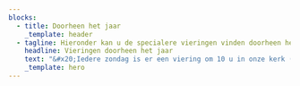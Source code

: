 ```yaml
---
blocks:
  - title: Doorheen het jaar
    _template: header
  - tagline: Hieronder kan u de specialere vieringen vinden doorheen het werkjaar.
    headline: Vieringen doorheen het jaar
    text: "&#x20;Iedere zondag is er een viering om 10 u in onze kerk (tenzij anders vermeld hieronder). We ontmoeten u graag tijdens deze vieringen:\n\n**11/9/2022** Familieviering: Startviering werkjaar - Na de viering: Aperitiefconcert: orgel en dwarsfluit\n\n**2/10/2022 Franciscusfeest:** Feestelijke viering van onze parochie. De viering wordt opgeluisterd door het Franciscuskoor en ensemble. Aansluitend bieden we u graag een receptie aan in de parochiezaal. Tijdens deze viering gedenken we onze overleden pastoor: Marcel Doms\n\n**9/10/2022** **Dag van de chronisch zieken**: Viering in samenwerking met Samana.&#x20;\n\n**1/11/2022 Allerheiligen**: Gedachtenisviering overledenen afgelopen jaar. Viering opgeluisterd door Franciscuskoor en ensemble.\n\n**27/11/2022:** 1ste\_zondag van de Advent -  **Familieviering** met speciale aandacht voor onze vormelingen: Naamopgave vormsel\n\n**4/12/2022:** 2de zondag van de Advent\n\n**11/12/2022:** 3de zondag van de Advent\n\n**18/12/2022:** 4de zondag van de Advent&#x20;\n\n**24/12/2022 Kerstavond**: Kerstwake om 16 u: Familieviering voor groot en klein\n\n**25/12/2022 Kerstdag**: Feestelijke viering om 10 u opgeluisterd door het koor Blij Rondeel\n\n**26/12/2022: 2de\_Kerstdag**: Feestelijke viering met orgel en samenzang\n\n**1/1/2023**: Maria Moeder Gods:  We starten het nieuwe jaar met een viering om 10 u met orgel en samenzang\n\n**8/1/2023**: Driekoningenviering met aansluitend een toast op het nieuwe jaar.\n\n**5/2/2023: Familieviering** met speciale aandacht voor de eerste communicanten (Naamopgave)\n\n**22/2/2023**: Aswoensdagviering gaat door in de pastorale Zone KesseLinde (plaats volgt later)\n\n**26/2/2023:** 1ste\_zondag van de vasten in het teken van Broederlijk delen\n\n**5/3/2023:** 2de\_zondag van de vasten: Familieviering met kruisoplegging voor onze vormelingen. Viering staat ook in het teken van Broederlijk Delen\n\n**12/3/2023:** 3de\_zondag van de vasten in het teken van Broederlijk delen\n\n**19/3/2023:** 4de\_zondag van de vasten in het teken van Broederlijk delen\n\n**26/3/2023:** 5de\_zondag van de vasten in het teken van Broederlijk delen\n\n**2/4/2023 Palmzondag**: Feestelijke viering met wijding van de palmtakken. Viering opgeluisterd door het Franciscuskoor en ensemble\n\n**6/4/2023 Witte Donderdag**:&#x20;\n\n15 u Witte Donderdagviering voor de leden van Samana\n\n20 u Witte donderdagviering gaat door in de pastorale Zone KesseLinde\n\n**7/4/2023 Goede Vrijdag**\n\n15 u Kruisweg\n\n20 u Goede vrijdagviering\n\n**8/4/2023 Paaswake** om 20 u: Familieviering met eerste communicanten en vormelingen; viering opgeluisterd door het Franciscuskoor en ensemble.\n\n**9/4/2023 Paasdag:** Feestelijke viering om 10 u opgeluisterd door het koor Blij Rondeel\n\n**10/4/2023 Paasmaandagviering**: Viering om 10 u opgeluisterd met orgel en samenzang\n\n**23/4/2023 Familieviering**: Brodenviering met speciale aandacht voor onze eerste communiecanten\n\n**14/5/2023 Vormselviering** in de Sint-Franciscusparochie in samenwerking met Sint-Antoniusparochie\n\n**18/5/2023 OHHemelvaart:** Eerste communieviering om 10 u opgeluisterd door het muziekensemble van onze parochie.\n\n**28/5/2023 Pinksteren**: Feestelijke viering opgeluisterd door het Franciscuskoor en ensemble\n\n**29/5/2023 Pinkstermaandag:** Rustige viering met orgel en samenzang om 10 u\n\n**25/6/2023:** Slotviering werkjaar met aansluitend receptie. Viering opgeluisterd door muziekensemble van de parochie.\n\n**15/8/2023 OLV Hemelvaart:** Feestelijke viering om 10 u opgeluisterd door het Franciscuskoor\n\n\_\n"
    _template: hero
---
```




